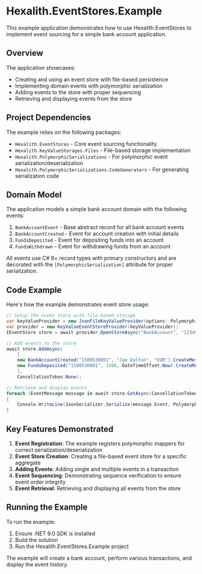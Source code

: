 # Hexalith.EventStores.Example

This example application demonstrates how to use Hexalith.EventStores to implement event sourcing for a simple bank account application.

## Overview

The application showcases:
- Creating and using an event store with file-based persistence
- Implementing domain events with polymorphic serialization
- Adding events to the store with proper sequencing
- Retrieving and displaying events from the store

## Project Dependencies

The example relies on the following packages:
- `Hexalith.EventStores` - Core event sourcing functionality
- `Hexalith.KeyValueStorages.Files` - File-based storage implementation
- `Hexalith.PolymorphicSerializations` - For polymorphic event serialization/deserialization
- `Hexalith.PolymorphicSerializations.CodeGenerators` - For generating serialization code

## Domain Model

The application models a simple bank account domain with the following events:

1. `BankAccountEvent` - Base abstract record for all bank account events
2. `BankAccountCreated` - Event for account creation with initial details
3. `FundsDeposited` - Event for depositing funds into an account
4. `FundsWithdrawn` - Event for withdrawing funds from an account

All events use C# 9+ record types with primary constructors and are decorated with the `[PolymorphicSerialization]` attribute for proper serialization.

## Code Example

Here's how the example demonstrates event store usage:

```csharp
// Setup the event store with file-based storage
var keyValueProvider = new JsonFileKeyValueProvider(options: PolymorphicHelper.DefaultJsonSerializerOptions);
var provider = new KeyValueEventStoreProvider(keyValueProvider);
IEventStore store = await provider.OpenStoreAsync("BankAccount", "123456000", CancellationToken.None);

// Add events to the store
await store.AddAsync(
    [
    new BankAccountCreated("1500530001", "Joe Dalton", "EUR").CreateMessage(),
    new FundsDeposited("1500530001", 1500, DateTimeOffset.Now).CreateMessage(),
    ],
    CancellationToken.None);

// Retrieve and display events
foreach (EventMessage message in await store.GetAsync(CancellationToken.None))
{
    Console.WriteLine(JsonSerializer.Serialize(message.Event, PolymorphicHelper.DefaultJsonSerializerOptions));
}
```

## Key Features Demonstrated

1. **Event Registration**: The example registers polymorphic mappers for correct serialization/deserialization
2. **Event Store Creation**: Creating a file-based event store for a specific aggregate
3. **Adding Events**: Adding single and multiple events in a transaction
4. **Event Sequencing**: Demonstrating sequence verification to ensure event order integrity
5. **Event Retrieval**: Retrieving and displaying all events from the store

## Running the Example

To run the example:
1. Ensure .NET 9.0 SDK is installed
2. Build the solution
3. Run the Hexalith.EventStores.Example project

The example will create a bank account, perform various transactions, and display the event history.
